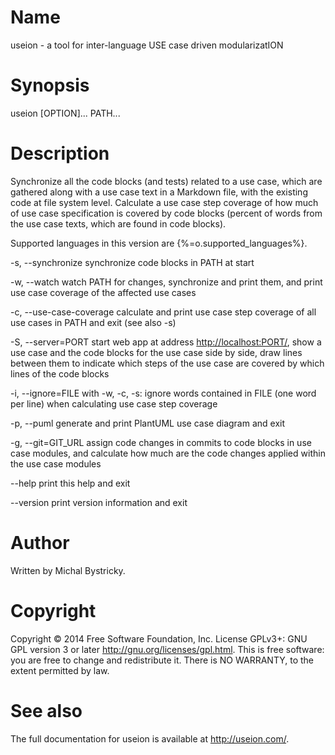 # Name

useion - a tool for inter-language USE case driven modularizatION

# Synopsis

useion [OPTION]... PATH...

# Description

Synchronize all the code blocks (and tests) related to a use case, which are gathered along with a use case text in a Markdown file, with the existing code at file system level. Calculate a use case step coverage of how much of use case specification is covered by code blocks (percent of words from the use case texts, which are found in code blocks).

Supported languages in this version are {%=o.supported_languages%}.

  -s, --synchronize         synchronize code blocks in PATH at start

  -w, --watch
      watch PATH for changes, synchronize and print them, and print use case coverage of the affected use cases

  -c, --use-case-coverage   calculate and print use case step coverage of all use cases in PATH and exit (see also -s)

  -S, --server=PORT
      start web app at address <http://localhost:PORT/>, show a use case and the code blocks for the use case side by side, draw lines between them to indicate which steps of the use case are covered by which lines of the code blocks

  -i, --ignore=FILE
      with  -w, -c, -s: ignore words contained in FILE (one word per line) when calculating use case step coverage

  -p, --puml                generate and print PlantUML use case diagram and exit

  -g, --git=GIT_URL         assign code changes in commits to code blocks in use case modules, and calculate how much are the code changes applied within the use case modules

  --help                    print this help and exit

  --version                 print version information and exit

# Author

Written by Michal Bystricky.

# Copyright

Copyright © 2014 Free Software Foundation, Inc.  License GPLv3+: GNU GPL  version 3 or later <http://gnu.org/licenses/gpl.html>.
This  is  free software: you are free to change and redistribute it.  There is NO WARRANTY, to the extent permitted by law.

# See also

The full documentation for useion is available at <http://useion.com/>.
